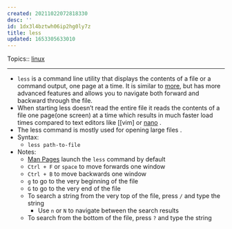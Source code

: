 ```yaml
---
created: 20211022072818330
desc: ''
id: 1dx3l4bztwh06ip2hg0ly7z
title: less
updated: 1653305633010
---
```

   
Topics::  [linux](../topics/linux.md)   
   
   
---   
   
   
- `less` is a command line utility that displays the contents of a file or a command output, one page at a time. It is similar to [more](/not_created.md), but has more advanced features and allows you to navigate both forward and backward through the file.   
- When starting less doesn’t read the entire file it reads the contents of a file one page(one screen) at a time which results in much faster load times compared to text editors like [[vim] or [nano](/not_created.md) .   
- The less command is mostly used for opening large files .   
- Syntax:   
  - `less path-to-file`   
- Notes:   
  - [Man Pages](../devlog/man%20pages.md) launch the `less` command by default   
  - `Ctrl + F` or `space` to move forwards one window   
  - `Ctrl + B` to move backwards one window   
  - `g` to go to the very beginning of the file   
  - `G` to go to the very end of the file   
  - To search a string from the very top of the file, press `/` and type the string   
    - Use `n` or `N` to navigate between the search results   
  - To search from the bottom of the file, press `?` and type the string